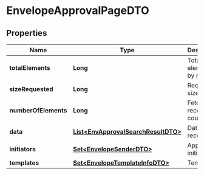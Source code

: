

# EnvelopeApprovalPageDTO


## Properties

| Name | Type | Description | Notes |
|------------ | ------------- | ------------- | -------------|
|**totalElements** | **Long** | Total elements by request |  [optional] |
|**sizeRequested** | **Long** | Requested size |  [optional] |
|**numberOfElements** | **Long** | Fetched records count |  [optional] |
|**data** | [**List&lt;EnvApprovalSearchResultDTO&gt;**](EnvApprovalSearchResultDTO.md) | Data records |  [optional] |
|**initiators** | [**Set&lt;EnvelopeSenderDTO&gt;**](EnvelopeSenderDTO.md) | Approval initiators |  [optional] |
|**templates** | [**Set&lt;EnvelopeTemplateInfoDTO&gt;**](EnvelopeTemplateInfoDTO.md) | Templates |  [optional] |



